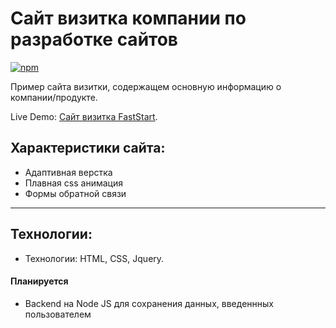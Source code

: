 # Сайт визитка компании по разработке сайтов #

[![npm](https://img.shields.io/badge/demo-online-brightgreen.svg)](https://nrsimkha.github.io/)<br>

Пример сайта визитки, содержащем основную информацию о компании/продукте.

Live Demo: [Сайт визитка FastStart](https://nrsimkha.github.io/).


## Характеристики сайта: ##

* Адаптивная верстка
* Плавная css анимация
* Формы обратной связи

***

## Технологии: ##

* Технологии: HTML, CSS, Jquery.


#### Планируется ####

* Backend на Node JS для сохранения данных, введеннных пользователем


